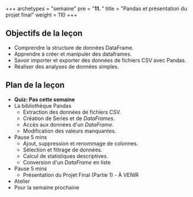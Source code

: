 +++
archetypes = "semaine"
pre = "<b>11. </b>"
title = "Pandas et présentation du projet final"
weight = 110
+++

## Objectifs de la leçon

- Comprendre la structure de données DataFrame.
- Apprendre à créer et manipuler des dataframes.
- Savoir importer et exporter des données de fichiers CSV avec Pandas.
- Réaliser des analyses de données simples.


## Plan de la leçon

- **Quiz:  Pas cette semaine**
- La bibliothèque Pandas
	- Extraction des données de fichiers CSV.
	- Création de Series et de *DataFrames*.
	- Accès aux données d'un *DataFrame*.
	- Modification des valeurs manquantes.
- Pause 5 mins
	- Ajout, suppression et renommage de colonnes.
	- Sélection et filtrage de données.
	- Calcul de statistiques descriptives.
	- Conversion d'un *DataFrame* en liste
- Pause 5 mins
	- Présentation du Projet Final (Partie 1) - À VENIR
- Atelier
- Pour la semaine prochaine


